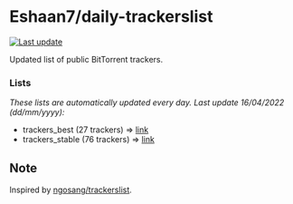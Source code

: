 
# Eshaan7/daily-trackerslist 

[![Last update](https://img.shields.io/badge/Last%20update-16/04/2022-blue.svg)](#)

Updated list of public BitTorrent trackers.

### Lists
*These lists are automatically updated every day. Last update 16/04/2022 (_dd/mm/yyyy_):*

* trackers_best (27 trackers) => [link](https://raw.githubusercontent.com/eshaan7/daily-trackerslist/master/trackers_best.txt)
* trackers_stable (76 trackers) => [link](https://raw.githubusercontent.com/eshaan7/daily-trackerslist/master/trackers_stable.txt)

## Note

Inspired by [ngosang/trackerslist](https://github.com/ngosang/trackerslist).
